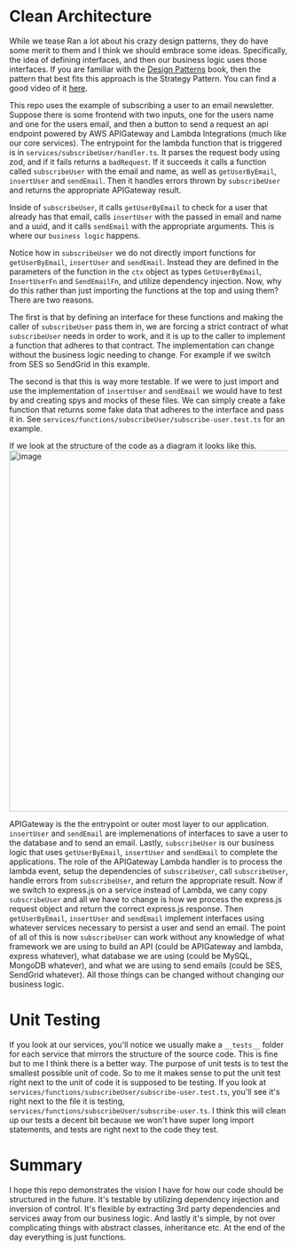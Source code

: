 # Clean Architecture

While we tease Ran a lot about his crazy design patterns, they do have some merit to them and I think we should embrace some ideas. Specifically, the idea of defining interfaces, and then our business logic uses those interfaces. If you are familiar with the [Design Patterns](https://www.youtube.com/watch?v=WQ8bNdxREHU) book, then the pattern that best fits this approach is the Strategy Pattern. You can find a good video of it [here](https://www.youtube.com/watch?v=WQ8bNdxREHU).

This repo uses the example of subscribing a user to an email newsletter. Suppose there is some frontend with two inputs, one for the users name and one for the users email, and then a button to send a request an api endpoint powered by AWS APIGateway and Lambda Integrations (much like our core services). The entrypoint for the lambda function that is triggered is in `services/subscribeUser/handler.ts`. It parses the request body using zod, and if it fails returns a `badRequest`. If it succeeds it calls a function called `subscribeUser` with the email and name, as well as `getUserByEmail`, `insertUser` and `sendEmail`. Then it handles errors thrown by `subscribeUser` and returns the appropriate APIGateway result.

Inside of `subscribeUser`, it calls `getUserByEmail` to check for a user that already has that email, calls `insertUser` with the passed in email and name and a uuid, and it calls `sendEmail` with the appropriate arguments. This is where our `business logic` happens.

Notice how in `subscribeUser` we do not directly import functions for `getUserByEmail`, `insertUser` and `sendEmail`. Instead they are defined in the parameters of the function in the `ctx` object as types `GetUserByEmail`, `InsertUserFn` and `SendEmailFn`, and utilize dependency injection. Now, why do this rather than just importing the functions at the top and using them? There are two reasons.

The first is that by defining an interface for these functions and making the caller of `subscribeUser` pass them in, we are forcing a strict contract of what `subscribeUser` needs in order to work, and it is up to the caller to implement a function that adheres to that contract. The implementation can change without the business logic needing to change. For example if we switch from SES so SendGrid in this example.

The second is that this is way more testable. If we were to just import and use the implementation of `insertUser` and `sendEmail` we would have to test by and creating spys and mocks of these files. We can simply create a fake function that returns some fake data that adheres to the interface and pass it in. See `services/functions/subscribeUser/subscribe-user.test.ts` for an example.

If we look at the structure of the code as a diagram it looks like this.
<img width="651" alt="image" src="https://user-images.githubusercontent.com/46607985/221964470-86e55588-0f57-4d9e-8bc9-d7f85525aed1.png">

APIGateway is the the entrypoint or outer most layer to our application. `insertUser` and `sendEmail` are implemenations of interfaces to save a user to the database and to send an email. Lastly, `subscribeUser` is our business logic that uses `getUserByEmail`, `insertUser` and `sendEmail` to complete the applications. The role of the APIGateway Lambda handler is to process the lambda event, setup the dependencies of `subscribeUser`, call `subscribeUser`, handle errors from `subscribeUser`, and return the appropriate result. Now if we switch to express.js on a service instead of Lambda, we cany copy `subscribeUser` and all we have to change is how we process the express.js request object and return the correct express.js response. Then `getUserByEmail`, `insertUser` and `sendEmail` implement interfaces using whatever services necessary to persist a user and send an email. The point of all of this is now `subscribeUser` can work without any knowledge of what framework we are using to build an API (could be APIGateway and lambda, express whatever), what database we are using (could be MySQL, MongoDB whatever), and what we are using to send emails (could be SES, SendGrid whatever). All those things can be changed without changing our business logic.

# Unit Testing

If you look at our services, you'll notice we usually make a `__tests__` folder for each service that mirrors the structure of the source code. This is fine but to me I think there is a better way. The purpose of unit tests is to test the smallest possible unit of code. So to me it makes sense to put the unit test right next to the unit of code it is supposed to be testing. If you look at `services/functions/subscribeUser/subscribe-user.test.ts`, you'll see it's right next to the file it is testing, `services/functions/subscribeUser/subscribe-user.ts`. I think this will clean up our tests a decent bit because we won't have super long import statements, and tests are right next to the code they test.

# Summary

I hope this repo demonstrates the vision I have for how our code should be structured in the future. It's testable by utilizing dependency injection and inversion of control. It's flexible by extracting 3rd party dependencies and services away from our business logic. And lastly it's simple, by not over complicating things with abstract classes, inheritance etc. At the end of the day everything is just functions.
